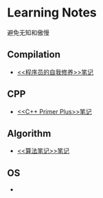# Learning Notes

避免无知和傲慢

## Compilation

- [<<程序员的自我修养>>笔记](./notes/link_load_and_lib)

## CPP

- [<<C++ Primer Plus>>笔记](./notes/CPP_primer_plus)

## Algorithm

- [<<算法笔记>>笔记](./notes/Algorithm_notes)

## OS

- []()